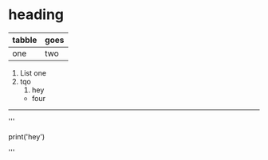 # heading
|tabble|goes|
|---|---|
|one|two|

1. List one
2. tqo
   1. hey
   - four
   
---
'''

print('hey')

'''
   
